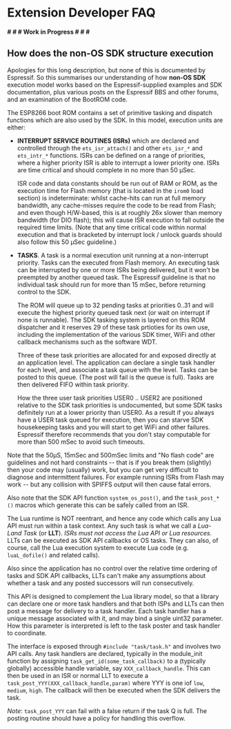 # Extension Developer FAQ

**# # # Work in Progress # # #** 

## How does the non-OS SDK structure execution

Apologies for this long description, but none of this is documented by
Espressif. So this summarises our understanding of how **non-OS SDK** execution
model works based on the Espressif-supplied examples and SDK documentation, plus
various posts on the Espressif BBS and other forums, and an examination of the
BootROM code.

The ESP8266 boot ROM contains a set of primitive tasking and dispatch functions
which are also used by the SDK. In this model, execution units are either:

-   **INTERRUPT SERVICE ROUTINES (ISRs)** which are declared and controlled
    through the `ets_isr_attach()` and other `ets_isr_*` and `ets_intr_*`
    functions. ISRs can be defined on a range of priorities, where a higher
    priority ISR is able to interrupt a lower priority one. ISRs are time
    critical and should complete in no more than 50 µSec.
  
    ISR code and data constants should be run out of RAM or ROM, as the
    execution time for Flash memory (that is located in the `irom0` load section)
    is indeterminate: whilst cache-hits can run at full memory bandwidth, any
    cache-misses require the code to be read from Flash; and even though
    H/W-based, this is at roughly 26x slower than memory bandwidth (for DIO
    flash); this will cause ISR execution to fall outside the required time
    limits. (Note that any time critical code within normal execution and that
    is bracketed by interrupt lock / unlock guards should also follow this 50
    µSec guideline.)

-   **TASKS**. A task is a normal execution unit running at a non-interrupt priority.
    Tasks can the executed from Flash memory. An executing task can be interrupted
    by one or more ISRs being delivered, but it won't be preempted by another
    queued task. The Espressif guideline is that no individual task should run for
    more than 15 mSec, before returning control to the SDK.

    The ROM will queue up to 32 pending tasks at priorities 0..31 and will
    execute the highest priority queued task next (or wait on interrupt if none
    is runnable). The SDK tasking system is layered on this ROM dispatcher and
    it reserves 29 of these task prtioties for its own use, including the
    implementation of the various SDK timer, WiFi and other callback mechanisms
    such as the software WDT.

    Three of these task priorities are allocated for and exposed directly at an
    application level. The application can declare a single task handler for each
    level, and associate a task queue with the level. Tasks can be posted to this
    queue. (The post will fail is the queue is full). Tasks are then delivered
    FIFO within task priority.

    How the three user task priorities USER0 .. USER2 are positioned relative to
    the SDK task priorities is undocumented, but some SDK tasks definitely run at
    a lower priority than USER0. As a result if you always have a USER task queued
    for execution, then you can starve SDK housekeeping tasks and you will start
    to get WiFi and other failures. Espressif therefore recommends that you don't
    stay computable for more than 500 mSec to avoid such timeouts.

Note that the 50µS, 15mSec and 500mSec limits and "No flash code" are guidelines
and not hard constraints -- that is if you break them (slightly) then your code
may (usually) work, but you can get very difficult to diagnose and intermittent
failures. For example running ISRs from Flash may work -- but any collision with
SPIFFS output will then cause fatal errors.

Also note that the SDK API function `system_os_post()`, and the `task_post_*()`
macros which generate this can be safely called from an ISR.

The Lua runtime is NOT reentrant, and hence any code which calls any Lua API
must run within a task context. Any such task is what we call a _Lua-Land Task_
(or **LLT**). _ISRs must not access the Lua API or Lua resources._ LLTs can be
executed as SDK API callbacks or OS tasks. They can also, of course, call the
Lua execution system to execute Lua code (e.g. `luaL_dofile()` and related
calls).

Also since the application has no control over the relative time ordering of
tasks and SDK API callbacks, LLTs can't make any assumptions about whether a
task and any posted successors will run consecutively.

This API is designed to complement the Lua library model, so that a library can
declare one or more task handlers and that both ISPs and LLTs can then post a
message for delivery to a task handler. Each task handler has a unique message
associated with it, and may bind a single uint32 parameter. How this parameter
is interpreted is left to the task poster and task handler to coordinate.
  
The interface is exposed through `#include "task/task.h"` and involves two API
calls. Any task handlers are declared, typically in the module_init function by
assigning `task_get_id(some_task_callback)` to a (typically globally) accessible
handle variable, say `XXX_callback_handle`. This can then be used in an ISR or
normal LLT to execute a `task_post_YYY(XXX_callback_handle,param)` where YYY is
one iof `low`, `medium`, `high`. The callback will then be executed when the SDK
delivers the task.
  
_Note_: `task_post_YYY` can fail with a false return if the task Q is full. The
posting routine should have a policy for handling this overflow. 
